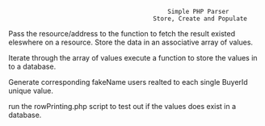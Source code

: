                                                 Simple PHP Parser 
                                            Store, Create and Populate
										

Pass the resource/address to the function to fetch the result existed eleswhere on a resource. Store the data in an associative array of values.

Iterate through the array of values execute a function to store the values in to a database.

Generate corresponding fakeName users realted to each single BuyerId unique value.

run the rowPrinting.php script to test out if the values does exist in a database.
